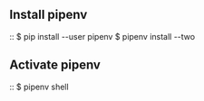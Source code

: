 Install pipenv
--------------
::
    $ pip install --user pipenv
    $ pipenv install --two

Activate pipenv
---------------
::
    $ pipenv shell

